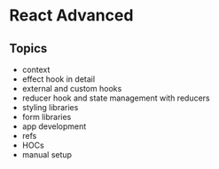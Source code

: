 # React Advanced

## Topics

- context
- effect hook in detail
- external and custom hooks
- reducer hook and state management with reducers
- styling libraries
- form libraries
- app development
- refs
- HOCs
- manual setup
